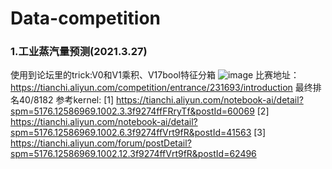 # Data-competition
### 1.工业蒸汽量预测(2021.3.27)
使用到论坛里的trick:V0和V1乘积、V17bool特征分箱
![image](https://user-images.githubusercontent.com/37268836/112709873-d1089900-8ef7-11eb-8c3b-4660e43db4d3.png)
比赛地址：https://tianchi.aliyun.com/competition/entrance/231693/introduction  最终排名40/8182
参考kernel: [1] https://tianchi.aliyun.com/notebook-ai/detail?spm=5176.12586969.1002.3.3f9274ffFRryTf&postId=60069
            [2] https://tianchi.aliyun.com/notebook-ai/detail?spm=5176.12586969.1002.6.3f9274ffVrt9fR&postId=41563
            [3] https://tianchi.aliyun.com/forum/postDetail?spm=5176.12586969.1002.12.3f9274ffVrt9fR&postId=62496
 
